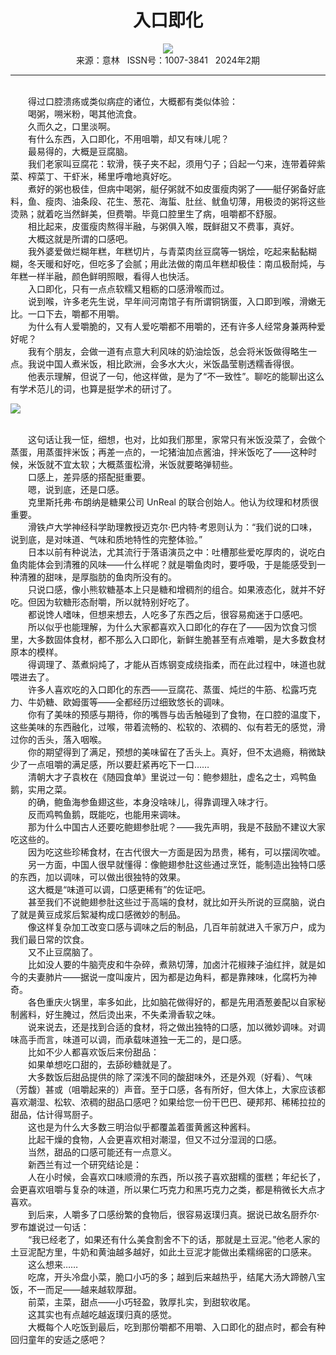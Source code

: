 # <center>入口即化</center>

<div align=center><img src="http://fslib.vip.qikan.cn/img.ashx?key=%d7%f7%d5%df%a3%ba%d5%c5%bc%d1%e7%e2"></div>

<center>来源：意林   ISSN号：1007-3841   2024年2期</center>

* * *

<br>　　得过口腔溃疡或类似病症的诸位，大概都有类似体验：  
　　喝粥，嗍米粉，喝其他流食。  
　　久而久之，口里淡啊。  
　　有什么东西，入口即化，不用咀嚼，却又有味儿呢？  
　　最易得的，大概是豆腐脑。  
　　我们老家叫豆腐花：软滑，筷子夹不起，须用勺子；舀起一勺来，连带着碎紫菜、榨菜丁、干虾米，稀里呼噜地真好吃。  
　　煮好的粥也极佳，但病中喝粥，艇仔粥就不如皮蛋瘦肉粥了——艇仔粥备好底料，鱼、瘦肉、油条段、花生、葱花、海蜇、肚丝、鱿鱼切薄，用极烫的粥将这些烫熟；就着吃当然鲜美，但费嚼。毕竟口腔里生了病，咀嚼都不舒服。  
　　相比起来，皮蛋瘦肉熬得半融，与粥俱入喉，既鲜甜又不费事，真好。  
　　大概这就是所谓的口感吧。  
　　我外婆爱做烂糊年糕，年糕切片，与青菜肉丝豆腐等一锅烩，吃起来黏黏糊糊，冬天暖和好吃，但吃多了会腻；用此法做的南瓜年糕却极佳：南瓜极耐炖，与年糕一样半融，颜色鲜明照眼，看得人也快活。  
　　入口即化，只有一点点软糯又粗粝的口感滑喉而过。  
　　说到喉，许多老先生说，早年间河南馆子有所谓铜锅蛋，入口即到喉，滑嫩无比。一口下去，嚼都不用嚼。  
　　为什么有人爱嚼脆的，又有人爱吃嚼都不用嚼的，还有许多人经常身兼两种爱好呢？  
　　我有个朋友，会做一道有点意大利风味的奶油烩饭，总会将米饭做得略生一点。我说中国人煮米饭，相比欧洲，会多水大火，米饭晶莹剔透糯香得很。  
　　他表示理解，但说了一句，他这样做，是为了“不一致性”。聊吃的能聊出这么有学术范儿的词，也算是挺学术的研讨了。

![](http://img.resource.qikan.cn/markvip/qkimages/yili/yili202402/yili20240232-1-l.jpg)

  
<br>　　这句话让我一怔，细想，也对，比如我们那里，家常只有米饭没菜了，会做个蒸蛋，用蒸蛋拌米饭；再差一点的，一坨猪油加点酱油，拌米饭吃了——这种时候，米饭就不宜太软；大概蒸蛋松滑，米饭就要略弹韧些。  
　　口感上，差异感的搭配挺重要。  
　　嗯，说到底，还是口感。  
　　克里斯托弗·布朗纳是糖果公司 UnReal 的联合创始人。他认为纹理和材质很重要。  
　　滑铁卢大学神经科学助理教授迈克尔·巴内特·考恩则认为：“我们说的口味，说到底，是对味道、气味和质地特性的完整体验。”  
　　日本以前有种说法，尤其流行于落语演员之中：吐槽那些爱吃厚肉的，说吃白鱼肉能体会到清雅的风味——什么样呢？就是嚼鱼肉时，要呼吸，于是能感受到一种清雅的甜味，是厚脂肪的鱼肉所没有的。  
　　只说口感，像小熊软糖基本上只是糖和增稠剂的组合。如果液态化，就并不好吃。但因为软糖形态耐嚼，所以就特别好吃了。  
　　都说馋人嗜味，但想来想去，人吃多了东西之后，很容易痴迷于口感吧。  
　　所以似乎也能理解，为什么大家都喜欢入口即化的存在了——因为饮食习惯里，大多数固体食材，都不那么入口即化，新鲜生脆甚至有点难嚼，是大多数食材原本的模样。  
　　得调理了、蒸煮焖炖了，才能从百炼钢变成绕指柔，而在此过程中，味道也就喂进去了。  
　　许多人喜欢吃的入口即化的东西——豆腐花、蒸蛋、炖烂的牛筋、松露巧克力、牛奶糖、欧姆蛋等——全都经历过细致悠长的调味。  
　　你有了美味的预感与期待，你的嘴唇与齿舌触碰到了食物，在口腔的温度下，这些美味的东西融化，过喉，带着流畅的、松软的、浓稠的、似有若无的感觉，滑过你的舌头，落入咽喉。  
　　你的期望得到了满足，预想的美味留在了舌头上。真好，但不太過瘾，稍微缺少了一点咀嚼的满足感，所以要赶紧再吃下一口……  
　　清朝大才子袁枚在《随园食单》里说过一句：鲍参翅肚，虚名之士，鸡鸭鱼鹅，实用之菜。  
　　的确，鲍鱼海参鱼翅这些，本身没啥味儿，得靠调理入味才行。  
　　反而鸡鸭鱼鹅，既能吃，也能用来调味。  
　　那为什么中国古人还要吃鲍翅参肚呢？——我先声明，我是不鼓励不建议大家吃这些的。  
　　因为吃这些珍稀食材，在古代很大一方面是因为昂贵，稀有，可以摆阔吹嘘。  
　　另一方面，中国人很早就懂得：像鲍翅参肚这些通过烹饪，能制造出独特口感的东西，加以调味，可以做出很独特的效果。  
　　这大概是“味道可以调，口感更稀有”的佐证吧。  
　　甚至我们不说鲍翅参肚这些过于高端的食材，就比如开头所说的豆腐脑，说白了就是黄豆成浆后絮凝构成口感微妙的制品。  
　　像这样复杂加工改变口感与调味之后的制品，几百年前就进入千家万户，成为我们最日常的饮食。  
　　又不止豆腐脑了。  
　　比如没人要的牛脑壳皮和牛杂碎，煮熟切薄，加卤汁花椒辣子油红拌，就是如今的夫妻肺片——据说一度叫废片，因为都是边角料，都是靠辣味，化腐朽为神奇。  
　　各色重庆火锅里，率多如此，比如脑花做得好的，都是先用酒葱姜配以自家秘制酱料，好生腌过，然后烫出来，不失柔滑香软之味。  
　　说来说去，还是找到合适的食材，将之做出独特的口感，加以微妙调味。对调味高手而言，味道可以调，而承载味道独一无二的，是口感。  
　　比如不少人都喜欢饭后来份甜品：  
　　如果单想吃口甜的，去舔砂糖就是了。  
　　大多数饭后甜品提供的除了深浅不同的酸甜味外，还是外观（好看）、气味（芳馥）甚或（咀嚼起来的）声音。至于口感，各有所好，但大体上，大家应该都喜欢潮湿、松软、浓稠的甜品口感吧？如果给您一份干巴巴、硬邦邦、稀稀拉拉的甜品，估计得骂厨子。  
　　这也是为什么大多数三明治似乎都覆盖着蛋黄酱这种酱料。  
　　比起干燥的食物，人会更喜欢相对潮湿，但又不过分湿润的口感。  
　　当然，甜品的口感可能还有一点意义。  
　　新西兰有过一个研究结论是：  
　　人在小时候，会喜欢口味顺滑的东西，所以孩子喜欢甜糯的蛋糕；年纪长了，会更喜欢咀嚼与复杂的味道，所以果仁巧克力和黑巧克力之类，都是稍微长大点才喜欢。  
　　到后来，人嚼多了口感纷繁的食物后，很容易返璞归真。据说已故名厨乔尔·罗布雄说过一句话：  
　　“我已经老了，如果还有什么美食割舍不下的话，那就是土豆泥。”他老人家的土豆泥配方里，牛奶和黄油越多越好，如此土豆泥才能做出柔糯绵密的口感来。  
　　这么想来……  
　　吃席，开头冷盘小菜，脆口小巧的多；越到后来越热乎，结尾大汤大蹄髈八宝饭，不一而足——越来越软厚甜。  
　　前菜，主菜，甜点——小巧轻盈，敦厚扎实，到甜软收尾。  
　　这其实也有点越吃越返璞归真的感觉。  
　　大概每个人吃饭到最后，吃到那份嚼都不用嚼、入口即化的甜点时，都会有种回归童年的安适之感吧？
